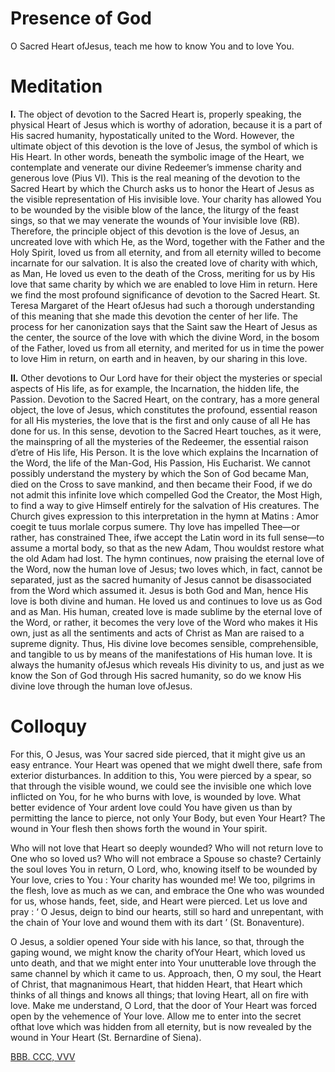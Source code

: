 # Presence of God

O Sacred Heart ofJesus, teach me how to know You and to love You.

# Meditation

**I.** The object of devotion to the Sacred Heart is, properly speaking, the physical Heart of Jesus which is worthy of adoration, because it is a part of His sacred humanity, hypostatically united to the Word. However, the ultimate object of this devotion is the love of Jesus, the symbol of which is His Heart. In other words, beneath the symbolic image of the Heart, we contemplate and venerate our divine Redeemer’s immense charity and generous love (Pius VI). This is the real meaning of the devotion to the Sacred Heart by which the Church asks us to honor the Heart of Jesus as the visible representation of His invisible love. Your charity has allowed You to be wounded by the visible blow of the lance, the liturgy of the feast sings, so that we may venerate the wounds of Your invisible love (RB). Therefore, the principle object of this devotion is the love of Jesus, an uncreated love with which He, as the Word, together with the Father and the Holy Spirit, loved us from all eternity, and from all eternity willed to become incarnate for our salvation. It is also the created love of charity with which, as Man, He loved us even to the death of the Cross, meriting for us by His love that same charity by which we are enabled to love Him in return. Here we find the most profound significance of devotion to the Sacred Heart. St. Teresa Margaret of the Heart ofJesus had such a thorough understanding of this meaning that she made this devotion the center of her life. The process for her canonization says that the Saint saw the Heart of Jesus as the center, the source of the love with which the divine Word, in the bosom of the Father, loved us from all eternity, and merited for us in time the power to love Him in return, on earth and in heaven, by our sharing in this love.

**II.** Other devotions to Our Lord have for their object the mysteries or special aspects of His life, as for example, the Incarnation, the hidden life, the Passion. Devotion to the Sacred Heart, on the contrary, has a more general object, the love of Jesus, which constitutes the profound, essential reason for all His mysteries, the love that is the first and only cause of all He has done for us. In this sense, devotion to the Sacred Heart touches, as it were, the mainspring of all the mysteries of the Redeemer, the essential raison d’etre of His life, His Person. It is the love which explains the Incarnation of the Word, the life of the Man-God, His Passion, His Eucharist. We cannot possibly understand the mystery by which the Son of God became Man, died on the Cross to save mankind, and then became their Food, if we do not admit this infinite love which compelled God the Creator, the Most High, to find a way to give Himself entirely for the salvation of His creatures. The Church gives expression to this interpretation in the hymn at Matins : Amor coegit te tuus morlale corpus sumere. Thy love has impelled Thee—or rather, has constrained Thee, ifwe accept the Latin word in its full sense—to assume a mortal body, so that as the new Adam, Thou wouldst restore what the old Adam had lost. The hymn continues, now praising the eternal love of the Word, now the human love of Jesus; two loves which, in fact, cannot be separated, just as the sacred humanity of Jesus cannot be disassociated from the Word which assumed it. Jesus is both God and Man, hence His love is both divine and human. He loved us and continues to love us as God and as Man. His human, created love is made sublime by the eternal love of the Word, or rather, it becomes the very love of the Word who makes it His own, just as all the sentiments and acts of Christ as Man are raised to a supreme dignity. Thus, His divine love becomes sensible, comprehensible, and tangible to us by means of the manifestations of His human love. It is always the humanity ofJesus which reveals His divinity to us, and just as we know the Son of God through His sacred humanity, so do we know His divine love through the human love ofJesus.

# Colloquy

For this, O Jesus, was Your sacred side pierced, that it might give us an easy entrance. Your Heart was opened that we might dwell there, safe from exterior disturbances. In addition to this, You were pierced by a spear, so that through the visible wound, we could see the invisible one which love inflicted on You, for he who burns with love, is wounded by love. What better evidence of Your ardent love could You have given us than by permitting the lance to pierce, not only Your Body, but even Your Heart? The wound in Your flesh then shows forth the wound in Your spirit.

Who will not love that Heart so deeply wounded? Who will not return love to One who so loved us? Who will not embrace a Spouse so chaste? Certainly the soul loves You in return, O Lord, who, knowing itself to be wounded by Your love, cries to You : Your charity has wounded me! We too, pilgrims in the flesh, love as much as we can, and embrace the One who was wounded for us, whose hands, feet, side, and Heart were pierced. Let us love and pray : ‘ O Jesus, deign to bind our hearts, still so hard and unrepentant, with the chain of Your love and wound them with its dart ’ (St. Bonaventure).

O Jesus, a soldier opened Your side with his lance, so that, through the gaping wound, we might know the charity ofYour Heart, which loved us unto death, and that we might enter into Your unutterable love through the same channel by which it came to us. Approach, then, O my soul, the Heart of Christ, that magnanimous Heart, that hidden Heart, that Heart which thinks of all things and knows all things; that loving Heart, all on fire with love. Make me understand, O Lord, that the door of Your Heart was forced open by the vehemence of Your love. Allow me to enter into the secret ofthat love which was hidden from all eternity, but is now revealed by the wound in Your Heart (St. Bernardine of Siena).

[BBB. CCC, VVV](https://vulgata.online/bible/BBB.CCC?ed=DR2&vfn=DR2.BBB.CCC.VVV:vs)
